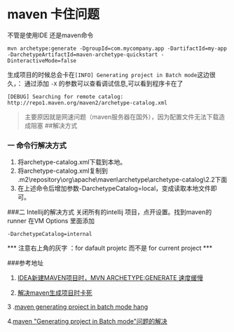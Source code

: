 # maven 卡住问题
不管是使用IDE 还是maven命令

```
mvn archetype:generate -DgroupId=com.mycompany.app -DartifactId=my-app -DarchetypeArtifactId=maven-archetype-quickstart -DinteractiveMode=false
```

生成项目的时候总会卡在`[INFO] Generating project in Batch mode`这边很久，：
通过添加 `-X` 的参数可以查看调试信息,可以看到程序卡在了

```
[DEBUG] Searching for remote catalog: http://repo1.maven.org/maven2/archetype-catalog.xml
```

>主要原因就是网速问题（maven服务器在国外），因为配置文件无法下载造成阻塞
##解决方式
### 一 命令行解决方式 

1. 将archetype-catalog.xml下载到本地。
2. 将archetype-catalog.xml复制到 .m2\repository\org\apache\maven\archetype\archetype-catalog\2.2下面
3. 在上述命令后增加参数-DarchetypeCatalog=local，变成读取本地文件即可。

###二 Intellij的解决方式
关闭所有的intellij 项目，点开设置。找到maven的runner 在VM Options 里面添加

```
-DarchetypeCatalog=internal 
```

*** 注意右上角的灰字 ：for dafault projetc 而不是 for current project ***

###参考地址
1. [IDEA新建MAVEN项目时，MVN ARCHETYPE:GENERATE 速度缓慢
](http://www.cnphp6.com/archives/113800)

2. [解决maven生成项目时卡死
](http://www.jianshu.com/p/6e82edb0e5d1)

3 .[maven generating project in batch mode hang
](http://www.cnblogs.com/beiyeren/p/4566485.html)

4.[maven "Generating project in Batch mode"问题的解决
](http://www.cnblogs.com/wardensky/p/4513372.html)


